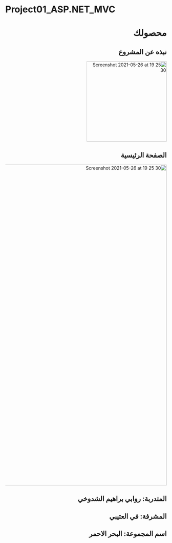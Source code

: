 # Project01_ASP.NET_MVC


<div dir="rtl" >
  
  # محصولك

  ## نبذه عن المشروع
  
  <img style="margin:auto;" width="250" alt="Screenshot 2021-05-26 at 19 25 30" src="https://user-images.githubusercontent.com/82483633/120075392-bbefe800-c0a9-11eb-8998-899116d1bb71.png">
  
  ## الصفحة الرئيسية
   <img width="1000" alt="Screenshot 2021-05-26 at 19 25 30" src="https://user-images.githubusercontent.com/82483633/120075048-61a25780-c0a8-11eb-82b2-15441b961da1.PNG">

  
##  المتدربة: روابي براهيم الشدوخي
## المشرفة: في العتيبي
## اسم المجموعة: البحر الاحمر

</div>




